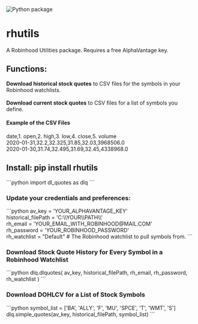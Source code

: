 ![Python package](https://github.com/altctrlmm/Robinhood-Watchlist-Stock-History/workflows/Python%20package/badge.svg)

<h1>rhutils</h1>
A Robinhood Utilities package. Requires a free AlphaVantage key.

<h2>Functions:</h2>
<b>Download historical stock quotes</b> to CSV files for the symbols in your Robinhood watchlists.
<br/><br/>
<b>Download current stock quotes</b> to CSV files for a list of symbols you define.

<h4>Example of the CSV Files</h4>
date,1. open,2. high,3. low,4. close,5. volume<br/>
2020-01-31,32.2,32.325,31.85,32.03,3968506.0<br/>
2020-01-30,31.74,32.495,31.69,32.45,4338968.0

<h2>Install: pip install rhutils</h2>
```python
import dl_quotes as dlq
```

<h3>Update your credentials and preferences:</h3>
```python
av_key = 'YOUR_ALPHAVANTAGE_KEY'<br/>
historical_filePath = 'C:\\YOUR\\PATH\\'<br/>
rh_email = 'YOUR_EMAIL_WITH_ROBINHOOD@MAIL.COM'<br/>
rh_password = 'YOUR_ROBINHOOD_PASSWORD'<br/>
rh_watchlist = "Default"  # The Robinhood watchlist to pull symbols from.
```

<h3>Download Stock Quote History for Every Symbol in a Robinhood Watchlist</h3>
```python
dlq.dlquotes( av_key, historical_filePath, rh_email, rh_password, rh_watchlist )
```

<h3>Download DOHLCV for a List of Stock Symbols</h3>
```python
symbol_list = ['BA', 'ALLY', 'F', 'MU', 'SPCE', 'T', 'WMT', 'S']<br/>
dlq.simple_quotes(av_key, historical_filePath, symbol_list)
```
